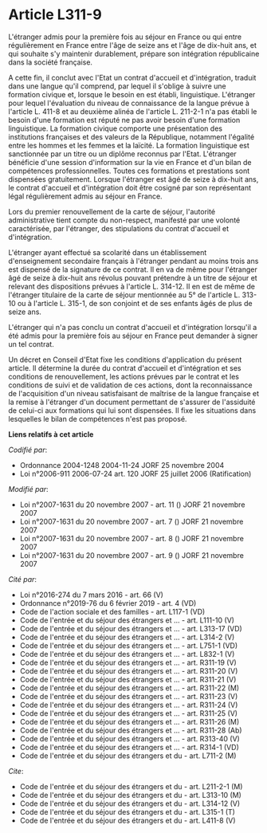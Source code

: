 # Article L311-9

L'étranger admis pour la première fois au séjour en France ou qui entre régulièrement en France entre l'âge de seize ans et
l'âge de dix-huit ans, et qui souhaite s'y maintenir durablement, prépare son intégration républicaine dans la société
française.

A cette fin, il conclut avec l'Etat un contrat d'accueil et d'intégration, traduit dans une langue qu'il comprend, par lequel
il s'oblige à suivre une formation civique et, lorsque le besoin en est établi, linguistique. L'étranger pour lequel
l'évaluation du niveau de connaissance de la langue prévue à l'article L. 411-8 et au deuxième alinéa de l'article L. 211-2-1
n'a pas établi le besoin d'une formation est réputé ne pas avoir besoin d'une formation linguistique. La formation civique
comporte une présentation des institutions françaises et des valeurs de la République, notamment l'égalité entre les hommes
et les femmes et la laïcité. La formation linguistique est sanctionnée par un titre ou un diplôme reconnus par l'Etat.
L'étranger bénéficie d'une session d'information sur la vie en France et d'un bilan de compétences professionnelles. Toutes
ces formations et prestations sont dispensées gratuitement. Lorsque l'étranger est âgé de seize à dix-huit ans, le contrat
d'accueil et d'intégration doit être cosigné par son représentant légal régulièrement admis au séjour en France.

Lors du premier renouvellement de la carte de séjour, l'autorité administrative tient compte du non-respect, manifesté par
une volonté caractérisée, par l'étranger, des stipulations du contrat d'accueil et d'intégration.

L'étranger ayant effectué sa scolarité dans un établissement d'enseignement secondaire français à l'étranger pendant au moins
trois ans est dispensé de la signature de ce contrat. Il en va de même pour l'étranger âgé de seize à dix-huit ans révolus
pouvant prétendre à un titre de séjour et relevant des dispositions prévues à l'article L. 314-12. Il en est de même de
l'étranger titulaire de la carte de séjour mentionnée au 5° de l'article L. 313-10 ou à l'article L. 315-1, de son conjoint
et de ses enfants âgés de plus de seize ans.

L'étranger qui n'a pas conclu un contrat d'accueil et d'intégration lorsqu'il a été admis pour la première fois au séjour en
France peut demander à signer un tel contrat.

Un décret en Conseil d'Etat fixe les conditions d'application du présent article. Il détermine la durée du contrat d'accueil
et d'intégration et ses conditions de renouvellement, les actions prévues par le contrat et les conditions de suivi et de
validation de ces actions, dont la reconnaissance de l'acquisition d'un niveau satisfaisant de maîtrise de la langue
française et la remise à l'étranger d'un document permettant de s'assurer de l'assiduité de celui-ci aux formations qui lui
sont dispensées. Il fixe les situations dans lesquelles le bilan de compétences n'est pas proposé.

**Liens relatifs à cet article**

_Codifié par_:

  - Ordonnance 2004-1248 2004-11-24 JORF 25 novembre 2004
  - Loi n°2006-911 2006-07-24 art. 120 JORF 25 juillet 2006 (Ratification)

_Modifié par_:

  - Loi n°2007-1631 du 20 novembre 2007 - art. 11 () JORF 21 novembre 2007
  - Loi n°2007-1631 du 20 novembre 2007 - art. 7 () JORF 21 novembre 2007
  - Loi n°2007-1631 du 20 novembre 2007 - art. 8 () JORF 21 novembre 2007
  - Loi n°2007-1631 du 20 novembre 2007 - art. 9 () JORF 21 novembre 2007

_Cité par_:

  - Loi n°2016-274 du 7 mars 2016 - art. 66 (V)
  - Ordonnance n°2019-76 du 6 février 2019 - art. 4 (VD)
  - Code de l'action sociale et des familles - art. L117-1 (VD)
  - Code de l'entrée et du séjour des étrangers et ... - art. L111-10 (V)
  - Code de l'entrée et du séjour des étrangers et ... - art. L313-17 (VD)
  - Code de l'entrée et du séjour des étrangers et ... - art. L314-2 (V)
  - Code de l'entrée et du séjour des étrangers et ... - art. L751-1 (VD)
  - Code de l'entrée et du séjour des étrangers et ... - art. L832-1 (V)
  - Code de l'entrée et du séjour des étrangers et ... - art. R311-19 (V)
  - Code de l'entrée et du séjour des étrangers et ... - art. R311-20 (V)
  - Code de l'entrée et du séjour des étrangers et ... - art. R311-21 (V)
  - Code de l'entrée et du séjour des étrangers et ... - art. R311-22 (M)
  - Code de l'entrée et du séjour des étrangers et ... - art. R311-23 (V)
  - Code de l'entrée et du séjour des étrangers et ... - art. R311-24 (V)
  - Code de l'entrée et du séjour des étrangers et ... - art. R311-25 (V)
  - Code de l'entrée et du séjour des étrangers et ... - art. R311-26 (M)
  - Code de l'entrée et du séjour des étrangers et ... - art. R311-28 (Ab)
  - Code de l'entrée et du séjour des étrangers et ... - art. R313-40 (V)
  - Code de l'entrée et du séjour des étrangers et ... - art. R314-1 (VD)
  - Code de l'entrée et du séjour des étrangers et du  - art. L711-2 (M)

_Cite_:

  - Code de l'entrée et du séjour des étrangers et du  - art. L211-2-1 (M)
  - Code de l'entrée et du séjour des étrangers et du  - art. L313-10 (M)
  - Code de l'entrée et du séjour des étrangers et du  - art. L314-12 (V)
  - Code de l'entrée et du séjour des étrangers et du  - art. L315-1 (T)
  - Code de l'entrée et du séjour des étrangers et du  - art. L411-8 (V)
